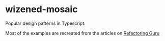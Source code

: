 # wizened-mosaic

Popular design patterns in Typescript.

Most of the examples are recreated from the articles on [Refactoring Guru](https://refactoring.guru)
